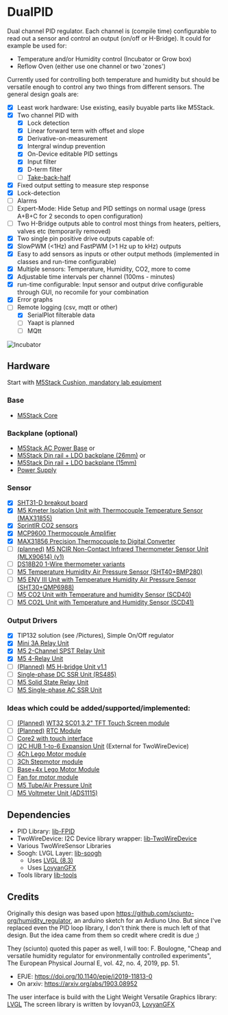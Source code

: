 # DualPID
Dual channel PID regulator. Each channel is (compile time) configurable to read out a sensor and control an output (on/off or H-Bridge). It could for example be used for:
 * Temperature and/or Humidity control (Incubator or Grow box)
 * Reflow Oven (either use one channel or two 'zones')

Currently used for controlling both temperature and humidity but should be versatile enough to control any two things from different sensors. The general design goals are:
 * [x] Least work hardware: Use existing, easily buyable parts like M5Stack.
 * [x] Two channel PID with
   * [x] Lock detection
   * [x] Linear forward term with offset and slope
   * [x] Derivative-on-measurement
   * [x] Intergral windup prevention
   * [x] On-Device editable PID settings
   * [x] Input filter
   * [x] D-term filter
   * [ ] [Take-back-half](https://github.com/knifter/DualPID/issues/26)
 * [x] Fixed output setting to measure step response
 * [x] Lock-detection
 * [ ] Alarms
 * [ ] Expert-Mode: Hide Setup and PID settings on normal usage (press A+B+C for 2 seconds to open configuration)
 * [ ] Two H-Bridge outputs able to control most things from heaters, peltiers, valves etc (temporarily removed)
 * [x] Two single pin positive drive outputs capable of:
 * [x] SlowPWM (<1Hz) and FastPWM (>1 Hz up to kHz) outputs
 * [x] Easy to add sensors as inputs or other output methods (implemented in classes and run-time configurable)
 * [x] Multiple sensors: Temperature, Humidity, CO2, more to come
 * [x] Adjustable time intervals per channel (100ms - minutes)
 * [x] run-time configurable: Input sensor and output drive configurable through GUI, no recomile for your combination
 * [x] Error graphs
 * [ ] Remote logging (csv, mqtt or other)
   * [x] SerialPlot filterable data
   * [ ] Yaapt is planned
   * [ ] MQtt

![Incubator](Pictures/incubator-internals.jpg)

## Hardware
Start with [M5Stack Cushion, mandatory lab equipment](https://shop.m5stack.com/collections/m5-accessory/products/m5stack-cushion)

### Base
 * [M5Stack Core](https://shop.m5stack.com/collections/m5-core/products/basic-core-iot-development-kit)

### Backplane (optional)
 * [M5Stack AC Power Base](https://shop.m5stack.com/products/m5stack-ac-power-base) or
 * [M5Stack Din rail + LDO backplane (26mm)](https://shop.m5stack.com/products/base-26proto-industrial-board-module) or
 * [M5Stack Din rail + LDO backplane (15mm)](https://shop.m5stack.com/products/base15-proto-industrial-board-module)
 * [Power Supply](https://nl.farnell.com/xp-power/vel12us120-eu-ja/adaptor-ac-dc-12v-1a/dp/2524421)

### Sensor
 * [x] [SHT31-D breakout board](https://www.adafruit.com/product/2857)
 * [x] [M5 Kmeter Isolation Unit with Thermocouple Temperature Sensor (MAX31855)](https://shop.m5stack.com/collections/m5-sensor/products/kmeter-isolation-unit-with-thermocouple-temperature-sensor-max31855)
 * [x] [SprintIR CO2 sensors](https://www.co2meter.com/products/sprintir-wr-20-pct-co2-sensor)
 * [x] [MCP9600 Thermocouple Amplifier](https://www.adafruit.com/product/4101)
 * [x] [MAX31856 Precision Thermocouple to Digital Converter](https://www.analog.com/media/en/technical-documentation/data-sheets/MAX31856.pdf)
 * [ ] [(planned)](https://github.com/knifter/DualPID/issues/73) [M5 NCIR Non-Contact Infrared Thermometer Sensor Unit (MLX90614) (v1)](https://shop.m5stack.com/products/ncir-sensor-unit)
 * [ ] [DS18B20 1-Wire thermometer variants](https://www.analog.com/media/en/technical-documentation/data-sheets/ds18b20.pdf)
 * [ ] [M5 Temperature Humidity Air Pressure Sensor (SHT40+BMP280)](https://shop.m5stack.com/products/env-iv-unit-with-temperature-humidity-air-pressure-sensor-sht40-bmp280?mc_cid=4195edd3e8&mc_eid=9d94b48854)
 * [ ] [M5 ENV III Unit with Temperature Humidity Air Pressure Sensor (SHT30+QMP6988)](https://shop.m5stack.com/collections/m5-sensor/products/env-iii-unit-with-temperature-humidity-air-pressure-sensor-sht30-qmp6988)
 * [ ] [M5 CO2 Unit with Temperature and humidity Sensor (SCD40)](https://shop.m5stack.com/collections/m5-sensor/products/co2-unit-with-temperature-and-humidity-sensor-scd40)
 * [ ] [M5 CO2L Unit with Temperature and Humidity Sensor (SCD41)](https://shop.m5stack.com/collections/m5-sensor/products/co2l-unit-with-temperature-and-humidity-sensor-scd41)
       
### Output Drivers
 * [x] TIP132 solution (see /Pictures), Simple On/Off regulator
 * [x] [Mini 3A Relay Unit](https://shop.m5stack.com/products/mini-3a-relay-unit)
 * [x] [M5 2-Channel SPST Relay Unit](https://shop.m5stack.com/collections/m5-sensor/products/2-channel-spst-relay-unit)
 * [x] [M5 4-Relay Unit](https://shop.m5stack.com/collections/m5-sensor/products/4-relay-unit)
 * [ ] [(Planned)](https://github.com/knifter/DualPID/issues/72) [M5 H-bridge Unit v1.1](https://shop.m5stack.com/collections/m5-sensor/products/h-bridge-unit-v1-1-stm32f030)
 * [ ] [Single-phase DC SSR Unit (RS485)](https://shop.m5stack.com/collections/m5-sensor/products/single-phase-dc-ssr-unit-cdg1-1dd-10a)
 * [ ] [M5 Solid State Relay Unit](https://shop.m5stack.com/products/solid-state-relay-unit-bt136s)
 * [ ] [M5 Single-phase AC SSR Unit](https://shop.m5stack.com/products/single-phase-ac-ssr-unit-cdg1-1da-10a)

### Ideas which could be added/supported/implemented:
 * [ ] [(Planned)](https://github.com/knifter/DualPID/issues/71) [WT32 SC01 3.2" TFT Touch Screen module](https://www.tinytronics.nl/en/development-boards/microcontroller-boards/with-wi-fi/wt32-sc01-esp32-development-board-with-3.5-inch-ips-capacitive-touchscreen)
 * [ ] [(Planned)](https://github.com/knifter/DualPID/issues/67) [RTC Module](https://shop.m5stack.com/products/real-time-clock-rtc-unit-hym8563)
 * [ ] [Core2 with touch interface](https://shop.m5stack.com/products/m5stack-core2-esp32-iot-development-kit)
 * [ ] [I2C HUB 1-to-6 Expansion Unit](https://shop.m5stack.com/products/i2c-hub-1-to-6-expansion-unit-pca9548apw) (External for TwoWireDevice)
 * [ ] [4Ch Lego Motor module](https://shop.m5stack.com/collections/m5-module/products/lego-module)
 * [ ] [3Ch Stepmotor module](https://shop.m5stack.com/products/stepmotor-module-with-mega328p-drv8825)
 * [ ] [Base+4x Lego Motor Module](https://shop.m5stack.com/products/basex)
 * [ ] [Fan for motor module](https://shop.m5stack.com/collections/m5-module/products/fan-module-for-stepmotor)
 * [ ] [M5 Tube/Air Pressure Unit](https://shop.m5stack.com/collections/m5-sensor/products/tube-air-pressure-unit)
 * [ ] [M5 Voltmeter Unit (ADS1115)](https://shop.m5stack.com/collections/m5-sensor/products/voltmeter-unit-ads1115)

 ## Dependencies
 * PID Library: [lib-FPID](https://github.com/knifter/FPID)
 * TwoWireDevice: I2C Device library wrapper: [lib-TwoWireDevice](https://github.com/knifter/lib-TwoWireDevice)
 * Various TwoWireSensor Libraries
 * Soogh: LVGL Layer: [lib-soogh](https://github.com/knifter/lib-soogh)
   * Uses [LVGL (8.3)](https://github.com/lvgl)
   * Uses [LovyanGFX](https://github.com/lovyan03/LovyanGFX)
 * Tools library [lib-tools](https://github.com/knifter/lib-Tools)

## Credits
Originally this design was based upon https://github.com/sciunto-org/humidity_regulator, an arduino sketch for an Ardiuno Uno. But since I've replaced even the PID loop library, I don't think there is much left of that design. But the idea came from them so credit where credit is due ;)

They (sciunto) quoted this paper as well, I will too:
F. Boulogne, "Cheap and versatile humidity regulator for environmentally controlled experiments", The European Physical Journal E, vol. 42, no. 4, 2019, pp. 51.
* EPJE: <https://doi.org/10.1140/epje/i2019-11813-0>
* On arxiv: <https://arxiv.org/abs/1903.08952>

The user interface is build with the Light Weight Versatile Graphics library: [LVGL](https://github.com/lvgl/lvgl)
The screen library is written by lovyan03, [LovyanGFX](https://github.com/lovyan03/LovyanGFX)
